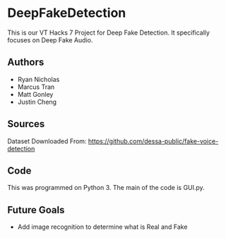 # DeepFakeDetection
This is our VT Hacks 7 Project for Deep Fake Detection. It specifically focuses on Deep Fake Audio.

## Authors
- Ryan Nicholas
- Marcus Tran
- Matt Gonley
- Justin Cheng

## Sources
Dataset Downloaded From: https://github.com/dessa-public/fake-voice-detection

## Code
This was programmed on Python 3.
The main of the code is GUI.py.

## Future Goals
- Add image recognition to determine what is Real and Fake
